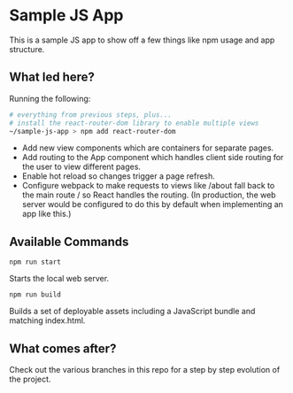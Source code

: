 # Sample JS App

This is a sample JS app to show off a few things like npm usage and app structure.

## What led here?

Running the following:

```bash
# everything from previous steps, plus...
# install the react-router-dom library to enable multiple views
~/sample-js-app > npm add react-router-dom
```

- Add new view components which are containers for separate pages.
- Add routing to the App component which handles client side routing for the user to view different pages.
- Enable hot reload so changes trigger a page refresh.
- Configure webpack to make requests to views like /about fall back to the main route / so React handles the routing. (In production, the web server would be configured to do this by default when implementing an app like this.)

## Available Commands

```
npm run start
```

Starts the local web server.

```
npm run build
```

Builds a set of deployable assets including a JavaScript bundle and matching index.html.

## What comes after?

Check out the various branches in this repo for a step by step evolution of the project.
